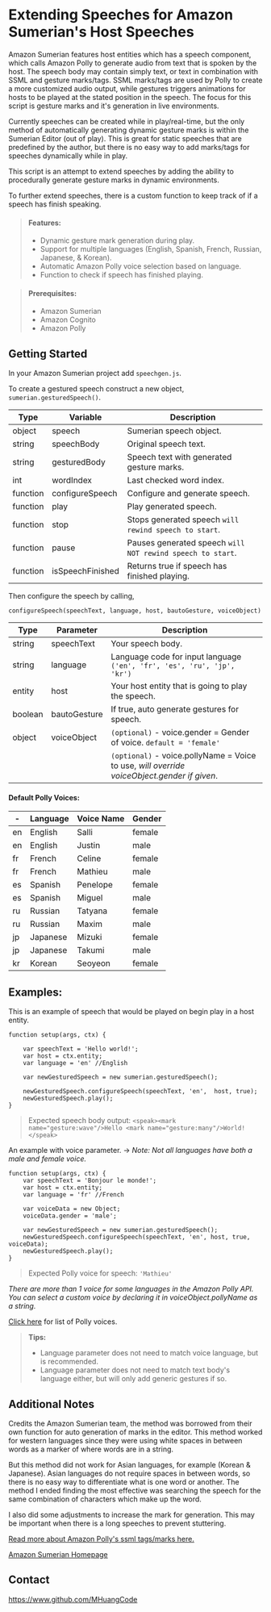 # Extending Speeches for Amazon Sumerian's Host Speeches

Amazon Sumerian features host entities which has a speech component, which calls Amazon Polly to generate audio from text that is spoken by the host. The speech body may contain simply text, or text in combination with SSML and gesture marks/tags. SSML marks/tags are used by Polly to create a more customized audio output, while gestures triggers animations for hosts to be played at the stated position in the speech. The focus for this script is gesture marks and it's generation in live environments.

Currently speeches can be created while in play/real-time, but the only method of automatically generating dynamic gesture marks is within the Sumerian Editor (out of play). This is great for static speeches that are predefined by the author, but there is no easy way to add marks/tags for speeches dynamically while in play.

This script is an attempt to extend speeches by adding the ability to procedurally generate gesture marks in dynamic environments.

To further extend speeches, there is a custom function to keep track of if a speech has finish speaking. 

> #### Features:
>  - Dynamic gesture mark generation during play.
>  - Support for multiple languages (English, Spanish, French, Russian, Japanese, & Korean).
>  - Automatic Amazon Polly voice selection based on language.
>   - Function to check if speech has finished playing.
 
> #### Prerequisites:
>  - Amazon Sumerian
>  - Amazon Cognito
>  - Amazon Polly

 

## Getting Started
In your Amazon Sumerian project add `speechgen.js`.

To create a gestured speech construct a new object, `sumerian.gesturedSpeech()`.

| Type | Variable | Description |
|--|--|--|
| object | speech | Sumerian speech object.
| string | speechBody | Original speech text.
| string | gesturedBody | Speech text with generated gesture marks.
| int | wordIndex | Last checked word index.
| function | configureSpeech | Configure and generate speech.
| function | play | Play generated speech.
| function | stop | Stops generated speech `will rewind speech to start`.
| function | pause | Pauses generated speech `will NOT rewind speech to start`.
| function | isSpeechFinished | Returns true if speech has finished playing.

Then configure the speech by calling,

    configureSpeech(speechText, language, host, bautoGesture, voiceObject)
    
| Type | Parameter | Description |
|--|--|--|
| string | speechText | Your speech body. |
| string | language | Language code for input language `('en', 'fr', 'es', 'ru', 'jp', 'kr')` |
| entity | host | Your host entity that is going to play the speech. |
| boolean | bautoGesture | If true, auto generate gestures for speech.
| object | voiceObject | `(optional)` - voice.gender = Gender of voice. `default = 'female'` 
|||`(optional)` - voice.pollyName = Voice to use, *will override voiceObject.gender if given*.

#### Default Polly Voices:
| - | Language | Voice Name | Gender | 
|--|--|--|--|
|en| English| Salli | female |
|en| English| Justin | male |
|fr| French| Celine | female |
|fr| French| Mathieu | male |
|es| Spanish| Penelope | female |
|es| Spanish| Miguel | male |
|ru| Russian| Tatyana | female |
|ru| Russian| Maxim | male |
|jp| Japanese| Mizuki | female |
|jp| Japanese| Takumi | male |
|kr| Korean| Seoyeon | female |


## Examples:

This is an example of speech that would be played on begin play in a host entity. 

    function setup(args, ctx) {
    
    	var speechText = 'Hello world!';
    	var host = ctx.entity;
    	var language = 'en' //English
    	
    	var newGesturedSpeech = new sumerian.gesturedSpeech();
    	
    	newGesturedSpeech.configureSpeech(speechText, 'en',  host, true);
    	newGesturedSpeech.play();
    }
    

>    Expected speech body output:       `<speak><mark name="gesture:wave"/>Hello <mark name="gesture:many"/>World!</speak>`


An example with voice parameter.  -> *Note: Not all languages have both a male and female voice.*

    function setup(args, ctx) {
    	var speechText = 'Bonjour le monde!';
    	var host = ctx.entity;
    	var language = 'fr' //French
    	
    	var voiceData = new Object;
    	voiceData.gender = 'male';
		
		var newGesturedSpeech = new sumerian.gesturedSpeech();
		newGesturedSpeech.configureSpeech(speechText, 'en', host, true, voiceData);
		newGesturedSpeech.play();
    }

> Expected Polly voice for speech: `'Mathieu'`

*There are more than 1 voice for some languages in the Amazon Polly API. You can select a custom voice by declaring it in voiceObject.pollyName as a string.* 

 [Click here](https://docs.aws.amazon.com/polly/latest/dg/voicelist.html)  for list of Polly voices.

> **Tips:**
>  
> 
>  - Language parameter does not need to match voice language, but is recommended.
>  - Language parameter does not need to match text body's language either, but will only add generic gestures if so.



## Additional Notes

Credits the Amazon Sumerian team, the method was borrowed from their own function for auto generation of marks in the editor. This method worked for western languages since they were using white spaces in between words as a marker of where words are in a string.

But this method did not work for Asian languages, for example (Korean & Japanese). Asian languages do not require spaces in between words, so there is no easy way to differentiate what is one word or another. The method I ended finding the most effective was searching the speech for the same combination of characters which make up the word. 

I also did some adjustments to increase the mark for generation. This may be important when there is a long speeches to prevent stuttering.

[Read more about Amazon Polly's ssml tags/marks here.](https://docs.aws.amazon.com/polly/latest/dg/supported-ssml.html)

[Amazon Sumerian Homepage](https://aws.amazon.com/sumerian/)

## Contact
https://www.github.com/MHuangCode
